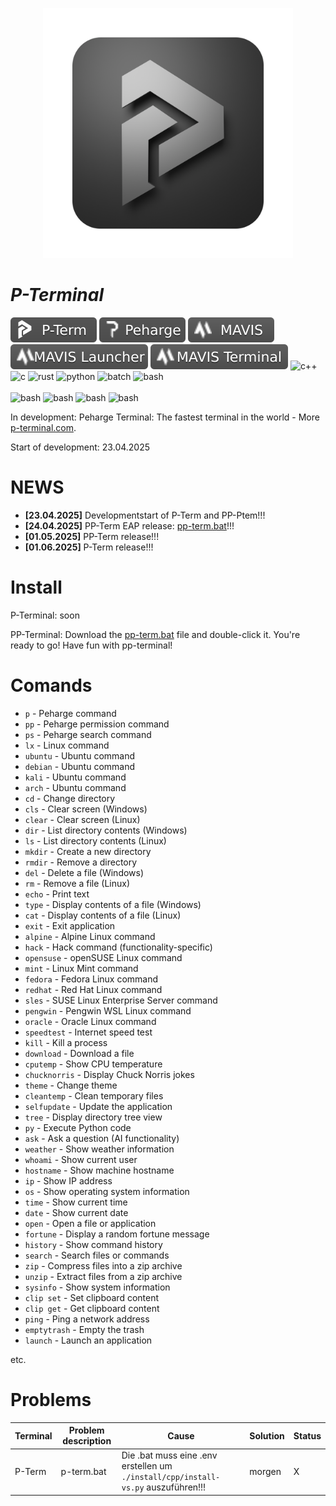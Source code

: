 <p align="center">
 <img width="400" src="./icons/p-term-icon-3.png" alt="peharge"/>
</p>

# **_P-Terminal_**

<p align="left">
    <img src="./icons/p-term-banner-3.svg" alt="peharge"/>
    <img src="./icons/peharge-banner-3.svg" alt="peharge"/>
    <img src="./icons/MAVIS-icon-banner-3.svg" alt="mavis">
    <img src="./icons/MAVIS-launcher-icon-banner-3.svg" alt="mavis-launcher">
    <img src="./icons/MAVIS-terminal-icon-banner-3.svg" alt="mavis-terminal">
    <img alt="c++" src="https://img.shields.io/badge/-C++-555555?style=flat&logo=cplusplus">
    <img alt="c" src="https://img.shields.io/badge/C-555555?logo=C&logoColor=white">
    <img alt="rust" src="https://img.shields.io/badge/Rust-555555?logo=rust&logoColor=white">
    <img alt="python" src="https://img.shields.io/badge/Python-3.11 / 3.12 / (3.13)-555555?&style=flat&logo=Python&logoColor=white">
    <img alt="batch" src="https://img.shields.io/badge/Bat-555555?style=flat&logo=bat">
    <img alt="bash" src="https://img.shields.io/badge/Shell-555555?&style=flat&logo=gnu-bash&logoColor=white"><br><br>
    <img alt="bash" src="https://img.shields.io/badge/Visual_Studio-555555?logo=visualstudio">
    <img alt="bash" src="https://img.shields.io/badge/PyCharm-555555?logo=pycharm">
    <img alt="bash" src="https://img.shields.io/badge/CLion-555555?logo=clion">
    <img alt="bash" src="https://img.shields.io/badge/RustRover-555555?logo=rustrover">
</p>

In development: Peharge Terminal: The fastest terminal in the world - More [p-terminal.com](https://peharge.github.io/MAVIS-web/p-term.html).

Start of development: 23.04.2025

# NEWS

- **[23.04.2025]** Developmentstart of P-Term and PP-Ptem!!!
- **[24.04.2025]** PP-Term EAP release: [pp-term.bat](https://github.com/Peharge/p-terminal/blob/main/pp-term/run-pp-term.bat)!!!
- **[01.05.2025]** PP-Term release!!!
- **[01.06.2025]** P-Term release!!!

# Install

P-Terminal:
soon

PP-Terminal:
Download the [pp-term.bat](https://github.com/Peharge/p-terminal/blob/main/pp-term/run-pp-term.bat) file and double-click it. You're ready to go! Have fun with pp-terminal!

# Comands

- `p` - Peharge command  
- `pp` - Peharge permission command  
- `ps` - Peharge search command  
- `lx` - Linux command  
- `ubuntu` - Ubuntu command  
- `debian` - Ubuntu command  
- `kali` - Ubuntu command  
- `arch` - Ubuntu command  
- `cd` - Change directory  
- `cls` - Clear screen (Windows)  
- `clear` - Clear screen (Linux)  
- `dir` - List directory contents (Windows)  
- `ls` - List directory contents (Linux)  
- `mkdir` - Create a new directory  
- `rmdir` - Remove a directory  
- `del` - Delete a file (Windows)  
- `rm` - Remove a file (Linux)  
- `echo` - Print text  
- `type` - Display contents of a file (Windows)  
- `cat` - Display contents of a file (Linux)  
- `exit` - Exit application  
- `alpine` - Alpine Linux command  
- `hack` - Hack command (functionality-specific)  
- `opensuse` - openSUSE Linux command  
- `mint` - Linux Mint command  
- `fedora` - Fedora Linux command  
- `redhat` - Red Hat Linux command  
- `sles` - SUSE Linux Enterprise Server command  
- `pengwin` - Pengwin WSL Linux command  
- `oracle` - Oracle Linux command  
- `speedtest` - Internet speed test  
- `kill` - Kill a process  
- `download` - Download a file  
- `cputemp` - Show CPU temperature  
- `chucknorris` - Display Chuck Norris jokes  
- `theme` - Change theme  
- `cleantemp` - Clean temporary files  
- `selfupdate` - Update the application  
- `tree` - Display directory tree view  
- `py` - Execute Python code  
- `ask` - Ask a question (AI functionality)  
- `weather` - Show weather information  
- `whoami` - Show current user  
- `hostname` - Show machine hostname  
- `ip` - Show IP address  
- `os` - Show operating system information  
- `time` - Show current time  
- `date` - Show current date  
- `open` - Open a file or application  
- `fortune` - Display a random fortune message  
- `history` - Show command history  
- `search` - Search files or commands  
- `zip` - Compress files into a zip archive  
- `unzip` - Extract files from a zip archive  
- `sysinfo` - Show system information  
- `clip set` - Set clipboard content  
- `clip get` - Get clipboard content  
- `ping` - Ping a network address  
- `emptytrash` - Empty the trash  
- `launch` - Launch an application  

etc.

# Problems

| **Terminal** | **Problem description** | **Cause**                                                                          | **Solution** | **Status** |
|--------------|-------------------------|------------------------------------------------------------------------------------|--------------|------------|
| P-Term       | p-term.bat       | Die .bat  muss eine .env erstellen um `./install/cpp/install-vs.py` auszuführen!!! | morgen       | X          |
